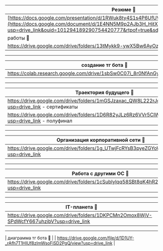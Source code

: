 | Резюме 👻|
| -----------|
| [https://docs.google.com/presentation/d/1RWuk8ty4S1s4P6UfUV2Z8l7hXkBopf9k/edit#slide=id.p1](https://docs.google.com/document/d/1E4NN5M9p2AJb3H_HitXx76wZisyl-67S/edit?usp=drive_link&ouid=101294189290754420777&rtpof=true&sd=true) |
| работы 👻|
| https://drive.google.com/drive/folders/13tMykk9-ywX5Bw6AyOzA1vzyqrEZZvx0?usp=drive_link |
---
| создание тг бота 👻 |
| ----------------- |
| https://colab.research.google.com/drive/1sbSw0C07i_8r0NfAnGybgLBPbfmYCWNG |
---
| Траектория будущего 👻 |
| ----------------- |
| https://drive.google.com/drive/folders/1mGSJzaxac_QW8L222rJcDXF87AUZm2RK?usp=drive_link - сертификаты | 
| https://drive.google.com/drive/folders/1D6R82yJLz6Rz6VVr5CIWE7Ve80isUv9G?usp=drive_link - полуфинал | 
---
| Организация корпоративной сети 👻 |
| ----------------- |
| https://drive.google.com/drive/folders/1g_UTwjFcRYsB3pyeZGYoW_C_isHPX5ah?usp=drive_link |
---
| Работа с другими ОС 👻 |
| ----------------- |
| https://drive.google.com/drive/folders/1cSublylqq58SBt8qK4hR2qf_6Bw7mI5C?usp=drive_link |
---
| IT-планета 👻 |
| ----------------- |
| https://drive.google.com/drive/folders/1DKPCMn2Omox8WjV-SPdWcfY667uhzibV?usp=drive_link |
---
| диаграмма тг бота 👻 |
| https://drive.google.com/file/d/1D1UY-_rAfh7T1HIUf8zImWsoFiSD2PgQ/view?usp=drive_link |
